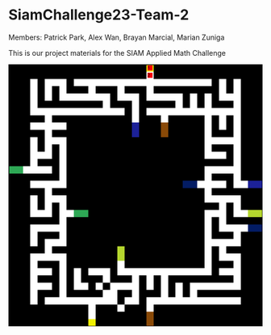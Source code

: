 # SiamChallenge23-Team-2
Members: Patrick Park, Alex Wan, Brayan Marcial, Marian Zuniga

This is our project materials for the SIAM Applied Math Challenge

![](maze.gif)
